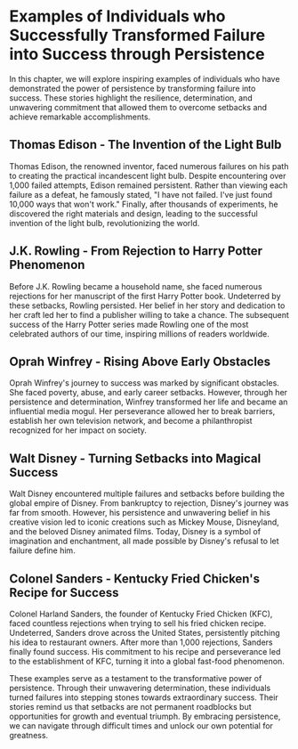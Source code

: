 Examples of Individuals who Successfully Transformed Failure into Success through Persistence
======================================================================================================

In this chapter, we will explore inspiring examples of individuals who have demonstrated the power of persistence by transforming failure into success. These stories highlight the resilience, determination, and unwavering commitment that allowed them to overcome setbacks and achieve remarkable accomplishments.

Thomas Edison - The Invention of the Light Bulb
-----------------------------------------------

Thomas Edison, the renowned inventor, faced numerous failures on his path to creating the practical incandescent light bulb. Despite encountering over 1,000 failed attempts, Edison remained persistent. Rather than viewing each failure as a defeat, he famously stated, "I have not failed. I've just found 10,000 ways that won't work." Finally, after thousands of experiments, he discovered the right materials and design, leading to the successful invention of the light bulb, revolutionizing the world.

J.K. Rowling - From Rejection to Harry Potter Phenomenon
--------------------------------------------------------

Before J.K. Rowling became a household name, she faced numerous rejections for her manuscript of the first Harry Potter book. Undeterred by these setbacks, Rowling persisted. Her belief in her story and dedication to her craft led her to find a publisher willing to take a chance. The subsequent success of the Harry Potter series made Rowling one of the most celebrated authors of our time, inspiring millions of readers worldwide.

Oprah Winfrey - Rising Above Early Obstacles
--------------------------------------------

Oprah Winfrey's journey to success was marked by significant obstacles. She faced poverty, abuse, and early career setbacks. However, through her persistence and determination, Winfrey transformed her life and became an influential media mogul. Her perseverance allowed her to break barriers, establish her own television network, and become a philanthropist recognized for her impact on society.

Walt Disney - Turning Setbacks into Magical Success
---------------------------------------------------

Walt Disney encountered multiple failures and setbacks before building the global empire of Disney. From bankruptcy to rejection, Disney's journey was far from smooth. However, his persistence and unwavering belief in his creative vision led to iconic creations such as Mickey Mouse, Disneyland, and the beloved Disney animated films. Today, Disney is a symbol of imagination and enchantment, all made possible by Disney's refusal to let failure define him.

Colonel Sanders - Kentucky Fried Chicken's Recipe for Success
-------------------------------------------------------------

Colonel Harland Sanders, the founder of Kentucky Fried Chicken (KFC), faced countless rejections when trying to sell his fried chicken recipe. Undeterred, Sanders drove across the United States, persistently pitching his idea to restaurant owners. After more than 1,000 rejections, Sanders finally found success. His commitment to his recipe and perseverance led to the establishment of KFC, turning it into a global fast-food phenomenon.

These examples serve as a testament to the transformative power of persistence. Through their unwavering determination, these individuals turned failures into stepping stones towards extraordinary success. Their stories remind us that setbacks are not permanent roadblocks but opportunities for growth and eventual triumph. By embracing persistence, we can navigate through difficult times and unlock our own potential for greatness.
